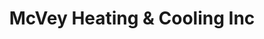 ---
title: "McVey Heating & Cooling Inc"
url: /indianapolis/mcvey-heating-und-cooling-inc/
shop: Haushaltsgeräte
---